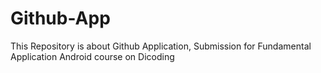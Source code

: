 # Github-App
This Repository is about Github Application, Submission for Fundamental Application Android course on Dicoding
